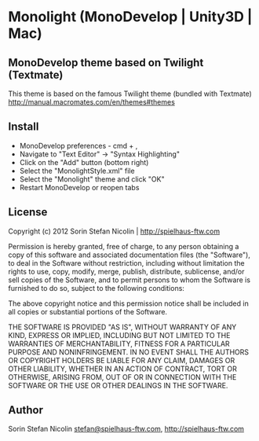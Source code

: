 # Monolight (MonoDevelop | Unity3D | Mac)
## MonoDevelop theme based on Twilight (Textmate)

This theme is based on the famous Twilight theme (bundled with Textmate)
http://manual.macromates.com/en/themes#themes

## Install

* MonoDevelop preferences - cmd + ,
* Navigate to "Text Editor" -> "Syntax Highlighting"
* Click on the "Add" button (bottom right)
* Select the "MonolightStyle.xml" file
* Select the "Monolight" theme and click "OK"
* Restart MonoDevelop or reopen tabs

## License

Copyright (c) 2012 Sorin Stefan Nicolin | http://spielhaus-ftw.com

Permission is hereby granted, free of charge, to any person obtaining a copy of this software and associated documentation files (the "Software"), to deal in the Software without restriction, including without limitation the rights to use, copy, modify, merge, publish, distribute, sublicense, and/or sell copies of the Software, and to permit persons to whom the Software is furnished to do so, subject to the following conditions:

The above copyright notice and this permission notice shall be included in all copies or substantial portions of the Software.

THE SOFTWARE IS PROVIDED "AS IS", WITHOUT WARRANTY OF ANY KIND, EXPRESS OR IMPLIED, INCLUDING BUT NOT LIMITED TO THE WARRANTIES OF MERCHANTABILITY, FITNESS FOR A PARTICULAR PURPOSE AND NONINFRINGEMENT. IN NO EVENT SHALL THE AUTHORS OR COPYRIGHT HOLDERS BE LIABLE FOR ANY CLAIM, DAMAGES OR OTHER LIABILITY, WHETHER IN AN ACTION OF CONTRACT, TORT OR OTHERWISE, ARISING FROM, OUT OF OR IN CONNECTION WITH THE SOFTWARE OR THE USE OR OTHER DEALINGS IN THE SOFTWARE.

## Author

Sorin Stefan Nicolin stefan@spielhaus-ftw.com, http://spielhaus-ftw.com
